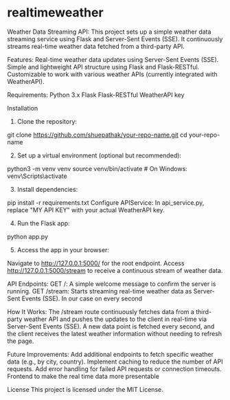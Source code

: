 # realtimeweather

Weather Data Streaming API:
This project sets up a simple weather data streaming service using Flask and Server-Sent Events (SSE). It continuously streams real-time weather data fetched from a third-party API.

Features:
Real-time weather data updates using Server-Sent Events (SSE).
Simple and lightweight API structure using Flask and Flask-RESTful.
Customizable to work with various weather APIs (currently integrated with WeatherAPI).

Requirements:
Python 3.x
Flask
Flask-RESTful
WeatherAPI key


Installation
1) Clone the repository:

git clone https://github.com/shuepathak/your-repo-name.git
cd your-repo-name

2) Set up a virtual environment (optional but recommended):

python3 -m venv venv
source venv/bin/activate  # On Windows: venv\Scripts\activate

3) Install dependencies:

pip install -r requirements.txt
Configure APIService: In api_service.py, replace "MY API KEY" with your actual WeatherAPI key.

4) Run the Flask app:

python app.py

5) Access the app in your browser:

Navigate to http://127.0.0.1:5000/ for the root endpoint.
Access http://127.0.0.1:5000/stream to receive a continuous stream of weather data.


API Endpoints: 
GET /: A simple welcome message to confirm the server is running.
GET /stream: Starts streaming real-time weather data as Server-Sent Events (SSE). In our case on every second 

How It Works:
The /stream route continuously fetches data from a third-party weather API and pushes the updates to the client in real-time via Server-Sent Events (SSE).
A new data point is fetched every second, and the client receives the latest weather information without needing to refresh the page.

Future Improvements:
Add additional endpoints to fetch specific weather data (e.g., by city, country).
Implement caching to reduce the number of API requests.
Add error handling for failed API requests or connection timeouts.
Frontend to make the real time data more presentable 

License
This project is licensed under the MIT License.


